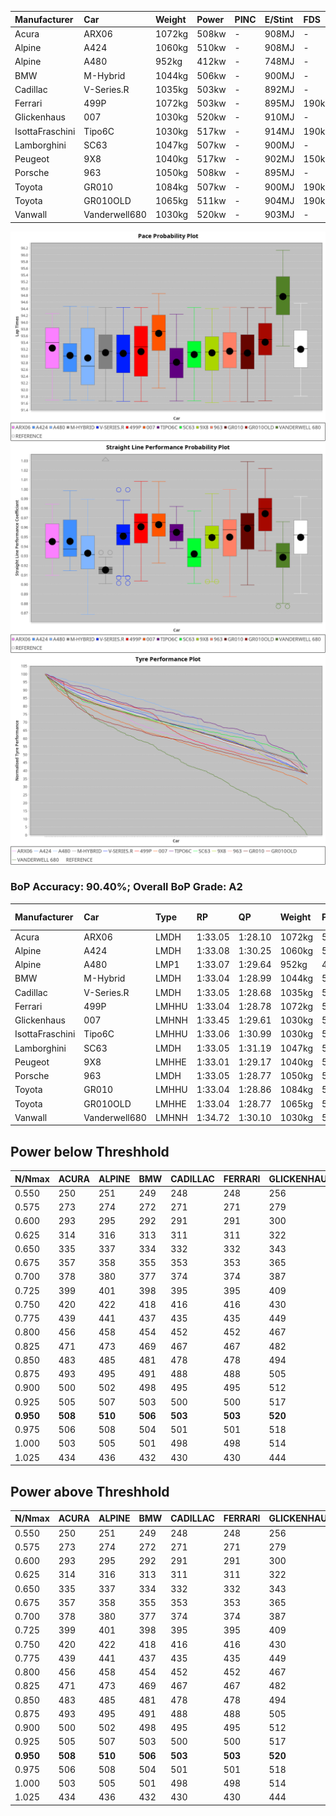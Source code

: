 |Manufacturer|Car|Weight|Power|PINC|E/Stint|FDS|
|:-|:-|:-|:-|:-|:-|:-|
|Acura|ARX06|1072kg|508kw|-|908MJ|-|
|Alpine|A424|1060kg|510kw|-|908MJ|-|
|Alpine|A480|952kg|412kw|-|748MJ|-|
|BMW|M-Hybrid|1044kg|506kw|-|900MJ|-|
|Cadillac|V-Series.R|1035kg|503kw|-|892MJ|-|
|Ferrari|499P|1072kg|503kw|-|895MJ|190kph|
|Glickenhaus|007|1030kg|520kw|-|910MJ|-|
|IsottaFraschini|Tipo6C|1030kg|517kw|-|914MJ|190kph|
|Lamborghini|SC63|1047kg|507kw|-|900MJ|-|
|Peugeot|9X8|1040kg|517kw|-|902MJ|150kph|
|Porsche|963|1050kg|508kw|-|895MJ|-|
|Toyota|GR010|1084kg|507kw|-|900MJ|190kph|
|Toyota|GR010OLD|1065kg|511kw|-|904MJ|190kph|
|Vanwall|Vanderwell680|1030kg|520kw|-|903MJ|-|

![PACECHART](./IMG/ACOMETHOD.png)
![STRAIGHTLINEPERFORMANCECHART](./IMG/ACOMETHOD_sp.png)
![TYREPERFORMANCECHART](./IMG/ACOMETHOD_tw.png)

### BoP Accuracy: 90.40%; Overall BoP Grade: A2
|Manufacturer|Car|Type|RP|QP|Weight|Power¹|Threshhold|PINC|Power²|E/Stint|AVG Vmax|FDS|RDLC|L/Stint|BOP-Grade|ModelAccuracy|ModelPoints|Match%|
|:-|:-|:-|:-|:-|:-|:-|:-|:-|:-|:-|:-|:-|:-|:-|:-|:-|:-|:-|
|Acura|ARX06|LMDH|1:33.05|1:28.10|1072kg|508kw|210.0kph|-|508kw|908MJ|323.84kph|-|1.00|41|-B1|100.00%|995|88.18%|
|Alpine|A424|LMDH|1:33.08|1:30.25|1060kg|510kw|210.0kph|-|510kw|908MJ|324.50kph|-|1.00|41|~A1|80.53%|517|96.57%|
|Alpine|A480|LMP1|1:33.07|1:29.64|952kg|412kw|210.0kph|-|412kw|748MJ|319.45kph|-|0.97|38|~A1|56.35%|794|100.00%|
|BMW|M-Hybrid|LMDH|1:33.04|1:28.99|1044kg|506kw|210.0kph|-|506kw|900MJ|320.79kph|-|1.02|41|-A2|96.62%|1656|94.26%|
|Cadillac|V-Series.R|LMDH|1:33.05|1:28.68|1035kg|503kw|210.0kph|-|503kw|892MJ|325.34kph|-|1.02|41|~A1|90.68%|2081|97.52%|
|Ferrari|499P|LMHHU|1:33.04|1:28.78|1072kg|503kw|210.0kph|-|503kw|895MJ|326.09kph|190kph|1.02|41|~A1|94.63%|2574|95.14%|
|Glickenhaus|007|LMHNH|1:33.45|1:29.61|1030kg|520kw|210.0kph|-|520kw|910MJ|329.50kph|-|0.96|41|~A1|94.93%|1610|99.31%|
|IsottaFraschini|Tipo6C|LMHHU|1:33.06|1:30.99|1030kg|517kw|210.0kph|-|517kw|914MJ|327.85kph|190kph|1.08|41|+B1|66.67%|96|85.57%|
|Lamborghini|SC63|LMDH|1:33.05|1:31.19|1047kg|507kw|210.0kph|-|507kw|900MJ|322.48kph|-|1.05|41|+A2|92.15%|399|94.37%|
|Peugeot|9X8|LMHHE|1:33.01|1:29.17|1040kg|517kw|210.0kph|-|517kw|902MJ|325.66kph|150kph|1.02|41|~A1|83.80%|2473|99.44%|
|Porsche|963|LMDH|1:33.05|1:28.77|1050kg|508kw|210.0kph|-|508kw|895MJ|325.48kph|-|1.01|41|~A1|95.67%|5902|95.03%|
|Toyota|GR010|LMHHU|1:33.04|1:28.86|1084kg|507kw|210.0kph|-|507kw|900MJ|325.68kph|190kph|1.01|41|~A1|91.69%|3310|96.38%|
|Toyota|GR010OLD|LMHHE|1:33.04|1:28.77|1065kg|511kw|210.0kph|-|511kw|904MJ|329.34kph|190kph|1.03|41|~A1|85.24%|1322|99.93%|
|Vanwall|Vanderwell680|LMHNH|1:34.72|1:30.10|1030kg|520kw|210.0kph|-|520kw|903MJ|322.75kph|-|1.01|41|+Ω1|93.72%|627|23.96%|

## Power below Threshhold
|N/Nmax|ACURA|ALPINE|BMW|CADILLAC|FERRARI|GLICKENHAUS|ISOTTAFRASCHINI|LAMBORGHINI|PEUGEOT|PORSCHE|TOYOTA|TOYOTA|VANWALL|​|RPM|A480|
|:-|:-|:-|:-|:-|:-|:-|:-|:-|:-|:-|:-|:-|:-|:-|:-|:-|
|0.550|250|251|249|248|248|256|255|250|255|250|250|252|256|​|--|-|
|0.575|273|274|272|271|271|279|278|273|278|273|273|275|279|​|--|-|
|0.600|293|295|292|291|291|300|298|293|298|293|293|295|300|​|--|-|
|0.625|314|316|313|311|311|322|320|314|320|314|314|316|322|​|--|-|
|0.650|335|337|334|332|332|343|341|335|341|335|335|337|343|​|--|-|
|0.675|357|358|355|353|353|365|363|356|363|357|356|359|365|​|--|-|
|0.700|378|380|377|374|374|387|385|377|385|378|377|380|387|​|--|-|
|0.725|399|401|398|395|395|409|407|399|407|399|399|402|409|​|--|-|
|0.750|420|422|418|416|416|430|427|419|427|420|419|422|430|​|--|-|
|0.775|439|441|437|435|435|449|446|438|446|439|438|441|449|​|5000|242|
|0.800|456|458|454|452|452|467|464|455|464|456|455|459|467|​|5500|286|
|0.825|471|473|469|467|467|482|479|470|479|471|470|474|482|​|6000|319|
|0.850|483|485|481|478|478|494|491|482|491|483|482|485|494|​|6500|361|
|0.875|493|495|491|488|488|505|502|492|502|493|492|496|505|​|7000|403|
|0.900|500|502|498|495|495|512|509|499|509|500|499|503|512|​|7500|413|
|0.925|505|507|503|500|500|517|514|504|514|505|504|508|517|​|8000|409|
|**0.950**|**508**|**510**|**506**|**503**|**503**|**520**|**517**|**507**|**517**|**508**|**507**|**511**|**520**|**​**|**8500**|**412**|
|0.975|506|508|504|501|501|518|515|505|515|506|505|509|518|​|9000|206|
|1.000|503|505|501|498|498|514|511|502|511|503|502|505|514|​|--|-|
|1.025|434|436|432|430|430|444|441|433|441|434|433|436|444|​|--|-|

## Power above Threshhold
|N/Nmax|ACURA|ALPINE|BMW|CADILLAC|FERRARI|GLICKENHAUS|ISOTTAFRASCHINI|LAMBORGHINI|PEUGEOT|PORSCHE|TOYOTA|TOYOTA|VANWALL|​|RPM|A480|
|:-|:-|:-|:-|:-|:-|:-|:-|:-|:-|:-|:-|:-|:-|:-|:-|:-|
|0.550|250|251|249|248|248|256|255|250|255|250|250|252|256|​|--|-|
|0.575|273|274|272|271|271|279|278|273|278|273|273|275|279|​|--|-|
|0.600|293|295|292|291|291|300|298|293|298|293|293|295|300|​|--|-|
|0.625|314|316|313|311|311|322|320|314|320|314|314|316|322|​|--|-|
|0.650|335|337|334|332|332|343|341|335|341|335|335|337|343|​|--|-|
|0.675|357|358|355|353|353|365|363|356|363|357|356|359|365|​|--|-|
|0.700|378|380|377|374|374|387|385|377|385|378|377|380|387|​|--|-|
|0.725|399|401|398|395|395|409|407|399|407|399|399|402|409|​|--|-|
|0.750|420|422|418|416|416|430|427|419|427|420|419|422|430|​|--|-|
|0.775|439|441|437|435|435|449|446|438|446|439|438|441|449|​|5000|242|
|0.800|456|458|454|452|452|467|464|455|464|456|455|459|467|​|5500|286|
|0.825|471|473|469|467|467|482|479|470|479|471|470|474|482|​|6000|319|
|0.850|483|485|481|478|478|494|491|482|491|483|482|485|494|​|6500|361|
|0.875|493|495|491|488|488|505|502|492|502|493|492|496|505|​|7000|403|
|0.900|500|502|498|495|495|512|509|499|509|500|499|503|512|​|7500|413|
|0.925|505|507|503|500|500|517|514|504|514|505|504|508|517|​|8000|409|
|**0.950**|**508**|**510**|**506**|**503**|**503**|**520**|**517**|**507**|**517**|**508**|**507**|**511**|**520**|**​**|**8500**|**412**|
|0.975|506|508|504|501|501|518|515|505|515|506|505|509|518|​|9000|206|
|1.000|503|505|501|498|498|514|511|502|511|503|502|505|514|​|--|-|
|1.025|434|436|432|430|430|444|441|433|441|434|433|436|444|​|--|-|
